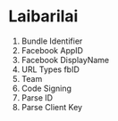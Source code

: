 Laibarilai
==========

1) Bundle Identifier  
2) Facebook AppID
3) Facebook DisplayName
4) URL Types fbID
5) Team
6) Code Signing
7) Parse ID
8) Parse Client Key
